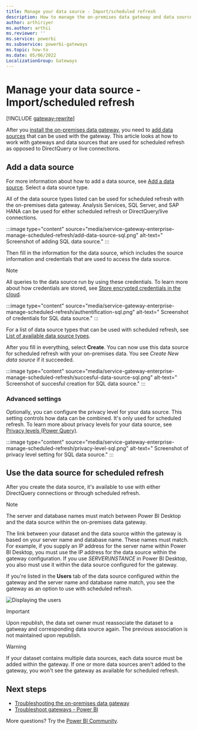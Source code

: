 ```yaml
---
title: Manage your data source - Import/scheduled refresh
description: How to manage the on-premises data gateway and data sources that belong to that gateway. This article is specific to data sources that can be used with import/scheduled refresh.
author: arthiriyer
ms.author: arthii
ms.reviewer: ''
ms.service: powerbi
ms.subservice: powerbi-gateways
ms.topic: how-to
ms.date: 05/06/2022
LocalizationGroup: Gateways
---
```


# Manage your data source - Import/scheduled refresh

[!INCLUDE [gateway-rewrite](../includes/gateway-rewrite.md)]

After you [install the on-premises data gateway](/data-integration/gateway/service-gateway-install), you need to [add data sources](service-gateway-data-sources.md#add-a-data-source) that can be used with the gateway. This article looks at how to work with gateways and data sources that are used for scheduled refresh as opposed to DirectQuery or live connections.

## Add a data source

For more information about how to add a data source, see [Add a data source](service-gateway-data-sources.md#add-a-data-source). Select a data source type.

All of the data source types listed can be used for scheduled refresh with the on-premises data gateway. Analysis Services, SQL Server, and SAP HANA can be used for either scheduled refresh or DirectQuery/live connections.

:::image type="content" source="media/service-gateway-enterprise-manage-scheduled-refresh/add-data-source-sql.png" alt-text=" Screenshot of adding SQL data source." :::

Then fill in the information for the data source, which includes the source information and credentials that are used to access the data source.

> [!NOTE]
> All queries to the data source run by using these credentials. To learn more about how credentials are stored, see [Store encrypted credentials in the cloud](service-gateway-data-sources.md#store-encrypted-credentials-in-the-cloud).

:::image type="content" source="media/service-gateway-enterprise-manage-scheduled-refresh/authentification-sql.png" alt-text=" Screenshot of credentials for SQL data source." :::

For a list of data source types that can be used with scheduled refresh, see [List of available data source types](service-gateway-data-sources.md#list-of-available-data-source-types).

After you fill in everything, select **Create**. You can now use this data source for scheduled refresh with your on-premises data. You see *Create New data source* if it succeeded.

:::image type="content" source="media/service-gateway-enterprise-manage-scheduled-refresh/succesful-data-source-sql.png" alt-text=" Screenshot of succesful creation for SQL data source." :::

### Advanced settings

Optionally, you can configure the privacy level for your data source. This setting controls how data can be combined. It's only used for scheduled refresh. To learn more about privacy levels for your data source, see [Privacy levels (Power Query)](https://support.office.com/article/Privacy-levels-Power-Query-CC3EDE4D-359E-4B28-BC72-9BEE7900B540).

:::image type="content" source="media/service-gateway-enterprise-manage-scheduled-refresh/privacy-level-sql.png" alt-text=" Screenshot of privacy level setting for SQL data source." :::

## Use the data source for scheduled refresh

After you create the data source, it's available to use with either DirectQuery connections or through scheduled refresh.

> [!NOTE]
> The server and database names must match between Power BI Desktop and the data source within the on-premises data gateway.

The link between your dataset and the data source within the gateway is based on your server name and database name. These names must match. For example, if you supply an IP address for the server name within Power BI Desktop, you must use the IP address for the data source within the gateway configuration. If you use *SERVER\INSTANCE* in Power BI Desktop, you also must use it within the data source configured for the gateway.

If you're listed in the **Users** tab of the data source configured within the gateway and the server name and database name match, you see the gateway as an option to use with scheduled refresh.

![Displaying the users](media/service-gateway-enterprise-manage-scheduled-refresh/powerbi-gateway-enterprise-schedule-refresh.png)

> [!IMPORTANT]
> Upon republish, the data set owner must reassociate the dataset to a gatweay and corresponding data source again. The previous association is not maintained upon republish. 

> [!WARNING]
> If your dataset contains multiple data sources, each data source must be added within the gateway. If one or more data sources aren't added to the gateway, you won't see the gateway as available for scheduled refresh.

## Next steps

* [Troubleshooting the on-premises data gateway](/data-integration/gateway/service-gateway-tshoot)
* [Troubleshoot gateways - Power BI](service-gateway-onprem-tshoot.md)

More questions? Try the [Power BI Community](https://community.powerbi.com/).
